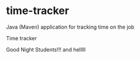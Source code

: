 # time-tracker
Java (Maven) application for tracking time on the job

Time tracker

Good Night Students!!!
and helllll
